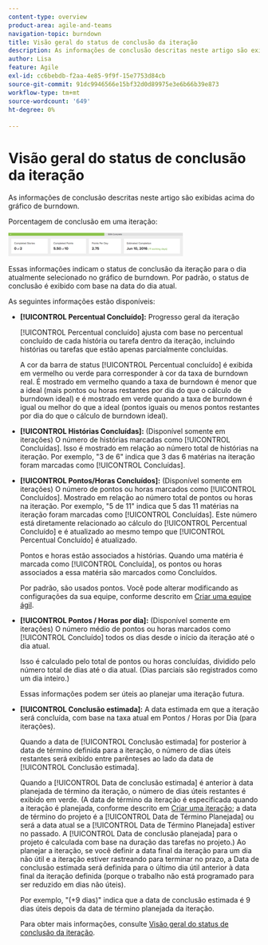 ```yaml
---
content-type: overview
product-area: agile-and-teams
navigation-topic: burndown
title: Visão geral do status de conclusão da iteração
description: As informações de conclusão descritas neste artigo são exibidas acima do gráfico de burndown.
author: Lisa
feature: Agile
exl-id: cc6bebdb-f2aa-4e85-9f9f-15e7753d84cb
source-git-commit: 91dc9946566e15bf32d0d89975e3e6b66b39e873
workflow-type: tm+mt
source-wordcount: '649'
ht-degree: 0%

---
```


# Visão geral do status de conclusão da iteração

As informações de conclusão descritas neste artigo são exibidas acima do gráfico de burndown.

Porcentagem de conclusão em uma iteração:

![painel de detalhes da iteração](assets/burndown-percentcomplete-350x47.png)

Essas informações indicam o status de conclusão da iteração para o dia atualmente selecionado no gráfico de burndown. Por padrão, o status de conclusão é exibido com base na data do dia atual.

As seguintes informações estão disponíveis:

* **[!UICONTROL Percentual Concluído]:** Progresso geral da iteração

  [!UICONTROL Percentual concluído] ajusta com base no percentual concluído de cada história ou tarefa dentro da iteração, incluindo histórias ou tarefas que estão apenas parcialmente concluídas.

  A cor da barra de status [!UICONTROL Percentual concluído] é exibida em vermelho ou verde para corresponder à cor da taxa de burndown real. É mostrado em vermelho quando a taxa de burndown é menor que a ideal (mais pontos ou horas restantes por dia do que o cálculo de burndown ideal) e é mostrado em verde quando a taxa de burndown é igual ou melhor do que a ideal (pontos iguais ou menos pontos restantes por dia do que o cálculo de burndown ideal).

* **[!UICONTROL Histórias Concluídas]:** (Disponível somente em iterações) O número de histórias marcadas como [!UICONTROL Concluídas]. Isso é mostrado em relação ao número total de histórias na iteração. Por exemplo, &quot;3 de 6&quot; indica que 3 das 6 matérias na iteração foram marcadas como [!UICONTROL Concluídas].
* **[!UICONTROL Pontos/Horas Concluídos]:** (Disponível somente em iterações) O número de pontos ou horas marcados como [!UICONTROL Concluídos]. Mostrado em relação ao número total de pontos ou horas na iteração. Por exemplo, &quot;5 de 11&quot; indica que 5 das 11 matérias na iteração foram marcadas como [!UICONTROL Concluídas]. Este número está diretamente relacionado ao cálculo do [!UICONTROL Percentual Concluído] e é atualizado ao mesmo tempo que [!UICONTROL Percentual Concluído] é atualizado.

  Pontos e horas estão associados a histórias. Quando uma matéria é marcada como [!UICONTROL Concluída], os pontos ou horas associados a essa matéria são marcados como Concluídos.

  Por padrão, são usados pontos. Você pode alterar modificando as configurações da sua equipe, conforme descrito em [Criar uma equipe ágil](../../../agile/get-started-with-agile-in-workfront/create-an-agile-team.md).

* **[!UICONTROL Pontos / Horas por dia]:** (Disponível somente em iterações) O número médio de pontos ou horas marcados como [!UICONTROL Concluído] todos os dias desde o início da iteração até o dia atual.

  Isso é calculado pelo total de pontos ou horas concluídas, dividido pelo número total de dias até o dia atual. (Dias parciais são registrados como um dia inteiro.)

  Essas informações podem ser úteis ao planejar uma iteração futura.

* **[!UICONTROL Conclusão estimada]:** A data estimada em que a iteração será concluída, com base na taxa atual em Pontos / Horas por Dia (para iterações).

  Quando a data de [!UICONTROL Conclusão estimada] for posterior à data de término definida para a iteração, o número de dias úteis restantes será exibido entre parênteses ao lado da data de [!UICONTROL Conclusão estimada].

  Quando a [!UICONTROL Data de conclusão estimada] é anterior à data planejada de término da iteração, o número de dias úteis restantes é exibido em verde. (A data de término da iteração é especificada quando a iteração é planejada, conforme descrito em [Criar uma iteração](../../../agile/use-scrum-in-an-agile-team/iterations/create-an-iteration.md); a data de término do projeto é a [!UICONTROL Data de Término Planejada] ou será a data atual se a [!UICONTROL Data de Término Planejada] estiver no passado. A [!UICONTROL Data de conclusão planejada] para o projeto é calculada com base na duração das tarefas no projeto.) Ao planejar a iteração, se você definir a data final da iteração para um dia não útil e a iteração estiver rastreando para terminar no prazo, a Data de conclusão estimada será definida para o último dia útil anterior à data final da iteração definida (porque o trabalho não está programado para ser reduzido em dias não úteis).

  Por exemplo, &quot;(+9 dias)&quot; indica que a data de conclusão estimada é 9 dias úteis depois da data de término planejada da iteração.

  Para obter mais informações, consulte [Visão geral do status de conclusão da iteração](#Understanding-How-Days-Off-Affect-the-Burndown-Chart).
